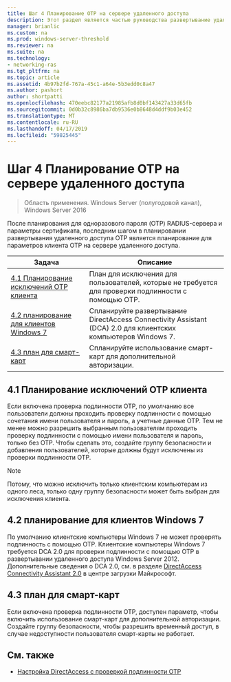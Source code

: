 ```yaml
---
title: Шаг 4 Планирование OTP на сервере удаленного доступа
description: Этот раздел является частью руководства развертывание удаленного доступа с проверкой подлинности OTP в Windows Server 2016.
manager: brianlic
ms.custom: na
ms.prod: windows-server-threshold
ms.reviewer: na
ms.suite: na
ms.technology:
- networking-ras
ms.tgt_pltfrm: na
ms.topic: article
ms.assetid: 4b97b2fd-767a-45c1-a64e-5b3edd0c8a47
ms.author: pashort
author: shortpatti
ms.openlocfilehash: 470eebc82177a21985afb8d0bf143427a33d65fb
ms.sourcegitcommit: 0d0b32c8986ba7db9536e0b8648d4ddf9b03e452
ms.translationtype: MT
ms.contentlocale: ru-RU
ms.lasthandoff: 04/17/2019
ms.locfileid: "59825445"
---
```

# <a name="step-4-plan-for-otp-on-the-remote-access-server"></a>Шаг 4 Планирование OTP на сервере удаленного доступа

>Область применения. Windows Server (полугодовой канал), Windows Server 2016

После планирования для одноразового пароля (OTP) RADIUS-сервера и параметры сертификата, последним шагом в планировании развертывания удаленного доступа OTP является планирование для параметров клиента OTP на сервере удаленного доступа.  
  
|Задача|Описание|  
|----|--------|  
|[4.1 Планирование исключений OTP клиента](#bkmk_4_1_Exemptions)|План для исключения для пользователей, которые не требуется для проверки подлинности с помощью OTP.|  
|[4.2 планирование для клиентов Windows 7](#bkmk_4_2_Win7)|Спланируйте развертывание DirectAccess Connectivity Assistant (DCA) 2.0 для клиентских компьютеров Windows 7.|  
|[4.3 план для смарт-карт](#BKMK_smartcard)|Спланируйте использование смарт-карт для дополнительной авторизации.|  
  
## <a name="bkmk_4_1_Exemptions"></a>4.1 Планирование исключений OTP клиента  
Если включена проверка подлинности OTP, по умолчанию все пользователи должны проходить проверку подлинности с помощью сочетания имени пользователя и пароль, а учетные данные OTP. Тем не менее можно разрешить выбранным пользователям проходить проверку подлинности с помощью имени пользователя и пароль, только без OTP. Чтобы сделать это, создайте группу безопасности и добавления пользователей, которые должны будут исключены из проверки подлинности OTP.  
  
> [!NOTE]  
> Потому, что можно исключить только клиентским компьютерам из одного леса, только одну группу безопасности может быть выбран для исключения клиента.  
  
## <a name="bkmk_4_2_Win7"></a>4.2 планирование для клиентов Windows 7  
По умолчанию клиентские компьютеры Windows 7 не может проверять подлинность с помощью OTP.  Клиентские компьютеры Windows 7 требуется DCA 2.0 для проверки подлинности с помощью OTP в развертывании удаленного доступа Windows Server 2012. Дополнительные сведения о DCA 2.0, см. в разделе [DirectAccess Connectivity Assistant 2.0](https://go.microsoft.com/fwlink/?LinkId=253699) в центре загрузки Майкрософт.  
  
## <a name="BKMK_smartcard"></a>4.3 план для смарт-карт  
Если включена проверка подлинности OTP, доступен параметр, чтобы включить использование смарт-карт для дополнительной авторизации. Создайте группу безопасности, чтобы разрешить временный доступ, в случае недоступности пользователя смарт-карты не работает.  
  
## <a name="BKMK_Links"></a>См. также  
  
-   [Настройка DirectAccess с проверкой подлинности OTP](https://technet.microsoft.com/windows-server-docs/networking/remote-access/ras/otp/deploy-ra-otp)  
  


